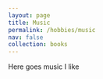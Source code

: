 ```yaml
---
layout: page
title: Music
permalink: /hobbies/music
nav: false
collection: books
---
```


Here goes music I like
